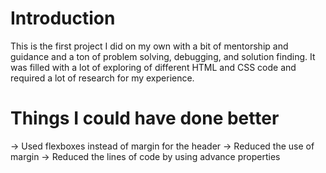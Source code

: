 # Introduction
This is the first project I did on my own with a bit of mentorship and guidance and a ton of problem solving, debugging, and solution finding. It was filled with a lot of exploring of different HTML and CSS code and required a lot of research for my experience.

# Things I could have done better 

-> Used flexboxes instead of margin for the header
-> Reduced the use of margin
-> Reduced the lines of code by using advance properties
